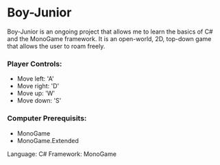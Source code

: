 # Boy-Junior
Boy-Junior is an ongoing project that allows me to learn the basics of C# and the MonoGame framework. It is an open-world, 2D, top-down game that allows the user to roam freely.

### Player Controls:
  * Move left: 'A'
  * Move right: 'D'
  * Move up: 'W'
  * Move down: 'S'

### Computer Prerequisits:
  * MonoGame
  * MonoGame.Extended

Language: C#
Framework: MonoGame

